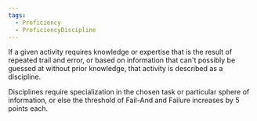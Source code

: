 ```yaml
---
tags:
  - Proficiency
  - ProficiencyDiscipline
---
```

If a given activity requires knowledge or expertise that is the result of repeated trail and error, or based on information that can't possibly be guessed at without prior knowledge, that activity is described as a discipline.

Disciplines require specialization in the chosen task or particular sphere of information, or else the threshold of Fail-And and Failure increases by 5 points each.